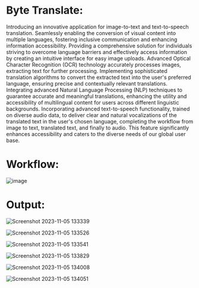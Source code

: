 # Byte Translate:
Introducing an innovative application for image-to-text and text-to-speech translation. 
Seamlessly enabling the conversion of visual content into multiple languages, fostering inclusive communication and enhancing information accessibility.
Providing a comprehensive solution for individuals striving to overcome language barriers and effectively access information by creating an intuitive interface for easy image uploads. 
Advanced Optical Character Recognition (OCR) technology accurately processes images, extracting text for further processing.
Implementing sophisticated translation algorithms to convert the extracted text into the user's preferred language, ensuring precise and contextually relevant translations.
Integrating advanced Natural Language Processing (NLP) techniques to guarantee accurate and meaningful translations, enhancing the utility and accessibility of multilingual content for users across different linguistic backgrounds.
Incorporating advanced text-to-speech functionality, trained on diverse audio data, to deliver clear and natural vocalizations of the translated text in the user's chosen language, completing the workflow from image to text, translated text, and finally to audio. 
This feature significantly enhances accessibility and caters to the diverse needs of our global user base.

# Workflow:
![image](https://github.com/Lekhamm/Byte-Translate/assets/117354716/034bba63-450d-42f1-9b20-504905552b04)

# Output:
![Screenshot 2023-11-05 133339](https://github.com/Lekhamm/Byte-Translate/assets/117354716/8f3571c1-6297-42ac-a7d0-f5a06bda7f3d)

![Screenshot 2023-11-05 133526](https://github.com/Lekhamm/Byte-Translate/assets/117354716/545f9f13-1e86-4c99-a5ae-39da91ae1efa)

![Screenshot 2023-11-05 133541](https://github.com/Lekhamm/Byte-Translate/assets/117354716/cbc736d9-6e53-42ed-aa68-66844b256a8c)

![Screenshot 2023-11-05 133829](https://github.com/Lekhamm/Byte-Translate/assets/117354716/3451d5a7-edf1-45fe-a8ec-e1d015463560)

![Screenshot 2023-11-05 134008](https://github.com/Lekhamm/Byte-Translate/assets/117354716/548839d2-9a22-45d8-b45f-0ee5fe0367d7)

![Screenshot 2023-11-05 134051](https://github.com/Lekhamm/Byte-Translate/assets/117354716/c4dbfbdd-0cec-4238-925e-8d6fd876aa05)






